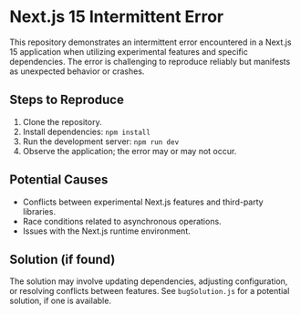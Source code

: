 # Next.js 15 Intermittent Error

This repository demonstrates an intermittent error encountered in a Next.js 15 application when utilizing experimental features and specific dependencies. The error is challenging to reproduce reliably but manifests as unexpected behavior or crashes.

## Steps to Reproduce

1. Clone the repository.
2. Install dependencies: `npm install`
3. Run the development server: `npm run dev`
4. Observe the application; the error may or may not occur.

## Potential Causes

* Conflicts between experimental Next.js features and third-party libraries.
* Race conditions related to asynchronous operations.
* Issues with the Next.js runtime environment.

## Solution (if found)

The solution may involve updating dependencies, adjusting configuration, or resolving conflicts between features.  See `bugSolution.js` for a potential solution, if one is available.